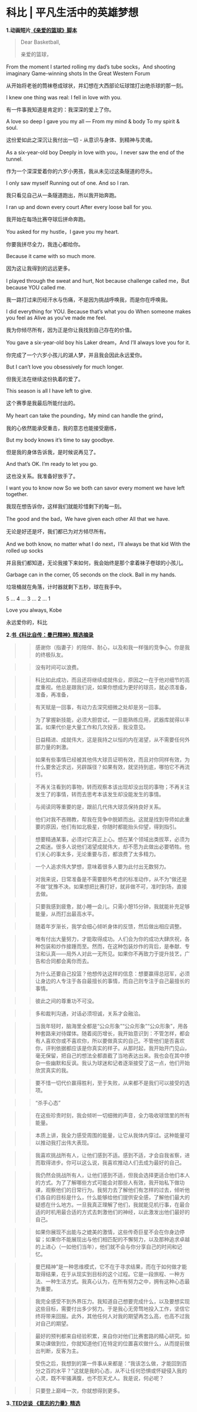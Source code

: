 # 科比 | 平凡生活中的英雄梦想

<b>1.动画短片<a href="https://www.bilibili.com/video/BV1mW411x7p9/">《亲爱的篮球》脚本</a> </b>


> Dear Basketball,
>
> 亲爱的篮球，


From the moment I started rolling my dad’s tube socks，And shooting imaginary Game-winning shots In the Great Western Forum

从开始将老爸的筒袜卷成球状，并幻想在大西部论坛球馆打出绝杀球的那一刻。


I knew one thing was real: I fell in love with you. 

有一件事我知道是肯定的：我深深的爱上了你。


A love so deep I gave you my all — From my mind & body To my spirit & soul.

这份爱如此之深沉让我付出一切 - 从意识与身体、到精神与灵魂。


As a six-year-old boy Deeply in love with you，I never saw the end of the tunnel. 

作为一个深深爱着你的六岁小男孩，我从未见过这条隧道的尽头。


I only saw myself Running out of one. And so I ran. 

我只看见自己从一条隧道跑出，所以我开始奔跑。


I ran up and down every court After every loose ball for you. 

我开始在每场比赛夺球后拼命奔跑。


You asked for my hustle，I gave you my heart.

你要我拼尽全力，我连心都给你。


Because it came with so much more. 

因为这让我得到的远远更多。


I played through the sweat and hurt, Not because challenge called me，But because YOU called me. 

我一路打过来历经汗水与伤痛，不是因为挑战呼唤我，而是你在呼唤我。


I did everything for YOU. Because that’s what you do When someone makes you feel as Alive as you’ve made me feel. 

我为你倾尽所有，因为正是你让我找到自己存在的价值。


You gave a six-year-old boy his Laker dream，And I’ll always love you for it. 

你完成了一个六岁小孩儿的湖人梦，并且我会因此永远爱你。


But I can’t love you obsessively for much longer. 

但我无法在继续这份执着的爱了。


This season is all I have left to give. 

这个赛季是我最后所能付出的。


My heart can take the pounding，My mind can handle the grind，

我的心依然能承受重击，我的意志也能接受磨练，


But my body knows it’s time to say goodbye. 

但是我的身体告诉我，是时候说再见了。


And that’s OK. I’m ready to let you go. 

这也没关系。我准备好放手了。


I want you to know now So we both can savor every moment we have left together. 

我现在想告诉你，这样我们就能珍惜剩下的每一刻。


The good and the bad，We have given each other All that we have. 

无论是好还是坏，我们都已为对方倾尽所有。


And we both know, no matter what I do next，I’ll always be that kid With the rolled up socks

并且我们都知道，无论我接下来如何，我会始终是那个拿着袜子卷球的小孩儿。


Garbage can in the corner, 05 seconds on the clock. Ball in my hands.

垃圾桶就在角落，计时器就剩下五秒，球在我手中。


5 … 4 … 3 … 2 … 1


Love you always, Kobe

永远爱你的，科比


<b>2.<a href="https://book.douban.com/subject/30359587/">书《科比自传：曼巴精神》精选摘录</a> </b>


>> 感谢你（指妻子）的陪伴、耐心，以及和我一样强的竞争心。你是我的终极队友。


>> 没有时间可以浪费。


>> 科比如此成功，而且还将继续成就伟业，原因之一在于他对细节的高度重视。他总是跟我们说，如果你想成为更好的球员，就必须准备，准备，再准备，


>> 有天赋是一回事，有动力去深究细微之处却是另一回事。


>> 为了掌握新技能，必须大胆尝试，一旦能熟练应用，武器库就得以丰富。如果代价是大量工作和几次投丢，我没意见。


>> 日益精进、成就伟大，这是我持之以恒的内在渴望，从不需要任何外部力量的刺激。


>> 如果有些事情已经被其他伟大球员证明有效，而且对你同样有效，为什么要舍近求远，另辟蹊径？如果有效，就坚持到底，哪怕它不再流行。


>> 不再关注看到的事物，转而观察本该出现却没出现的事物；不再关注发生了的事情，转而去思考本该发生却没能发生的事情。


>> 与阅读同等重要的是，跟前几代伟大球员保持良好关系。


>> 他们对我不吝赐教，帮我在竞争中脱颖而出。这就是找到导师如此重要的原因，他们有如北极星，你随时都能抬头仰望，得到指引。


>> 想要精通某事，必须对它真正上心。想在某个领域出类拔萃，必须为之痴迷。很多人说他们渴望成就伟大，却不愿为此做出必要牺牲。他们关心的事太多，无论重要与否，都浪费了太多精力。


>> 一个人追求伟大梦想，意味着很多人要为此付出无数努力。


>> 对我来说，日常准备是不需要额外考虑的标准动作，从不为“做还是不做”犹豫不决。如果想把比赛打好，就非做不可，准时到场，直接去做。


>> 只要我感到疲惫，就小睡一会儿。只需小憩15分钟，我就能补充足够能量，从而打出最高水平。


>> 随着年岁渐长，我学会细心倾听身体的反馈，然后做出相应调整。


>> 唯有付出大量努力，才能取得成功。人们会为你的成功大肆庆祝，各种包装和炒作接踵而至。然而，在这种包装炒作的背后，是奉献、专注和认真——局外人对此一无所见。如果你不再致力于提升技艺，广告和合同都会离你而去。


>> 为什么还要自己投篮？他想传达这样的信息：想要赢得总冠军，必须让身边的人专注于各自最擅长的事情，而自己则专注于自己最擅长的事情。


>> 彼此之间的尊重功不可没。


>> 多和裁判沟通，对话必须坦诚，关系才会融洽。


>> 当我年轻时，脑海里全都是“公众形象”“公众形象”“公众形象”，用各种套路来对待媒体。随着阅历增长，我开始意识到：不管怎样，都会有人喜欢你或不喜欢你，所以要做真实的自己。不管他们是否喜欢你，评判依据都应该是你真实的样子。从那时起，我开始开门见山，毫无保留，把自己的想法全都直截了当地表达出来。我也会在其中掺杂一些幽默和反讽。我认为球迷和记者逐渐接受了这一点，他们开始欣赏真实的我。


>> 要不惜一切代价赢得胜利，至于失败，从来都不是我们可以接受的选项。


>> “杀手心态”


>> 在这些珍贵时刻，我会倾听一切细微的声音，全力吸收球馆里的所有能量。


>> 本质上讲，我全力感受周围的能量，让它从我体内穿过。这种能量可以推动我打出伟大表现。


>> 我喜欢挑战所有人，让他们感到不适。感到不适，才会自我省察，进而取得进步。你可以这么说，我喜欢推动人们去成为最好的自己。


>> 我仍然会挑战所有人，让他们感到不适，但我会选择更适合他们本人的方式。为了了解哪些方式可能会对那些人有效，我开始私下做功课，观察他们的日常行为。我努力去了解他们有怎样的过去，倾听他们各自的目标是什么，什么能够给他们提供安全感，了解他们最大的疑惑在什么地方。一旦我真正理解了他们，我就能见机行事，在最合适的时机用最合适的方式去刺激他们的神经，以此激发出他们最好的自己。


>> 如果你展现不出能与之媲美的激情，这些传奇巨星不会在你身边停留；如果你不能展现出与他们相匹配的不懈努力，以及那种追求卓越的上进心（一如他们当年），他们就不会与你分享自己的时间和记忆。


>> 曼巴精神”是一种思维模式，它不在于寻求结果，而在于如何做才能取得结果，在于从现实到目标的这个过程。它是一段旅程、一种方法、一种生活方式。我真心认为，在所有努力之中，拥有这种心态最为重要。


>> 我完全感受不到外界压力。我知道自己想要完成什么，以及要想实现这些目标，需要付出多少努力。于是我心无旁骛地投入工作，坚信它终将带来回报。此外，其他任何人对我的期望再怎么高，也高不过我对自己的期望。


>> 最好的预判都来自经验积累，来自你对他们比赛套路的精心研究。如果功课做到位，你就知道他们在特定的位置喜欢做什么，从而提前做出判断，反客为主。


>> 受伤之后，我想到的第一件事从来都是：“我该怎么做，才能回到百分之百的水平？”这就是我的心态，从不让任何恐惧或怀疑侵入我的心灵，既不牢骚满腹，也不怨天尤人。我是说，何必呢？


>> 只要登上巅峰一次，你就想得到更多。


<b>3.<a href="https://www.bilibili.com/video/av7147038/"> TED访谈 《意志的力量》精选</a> </b>








